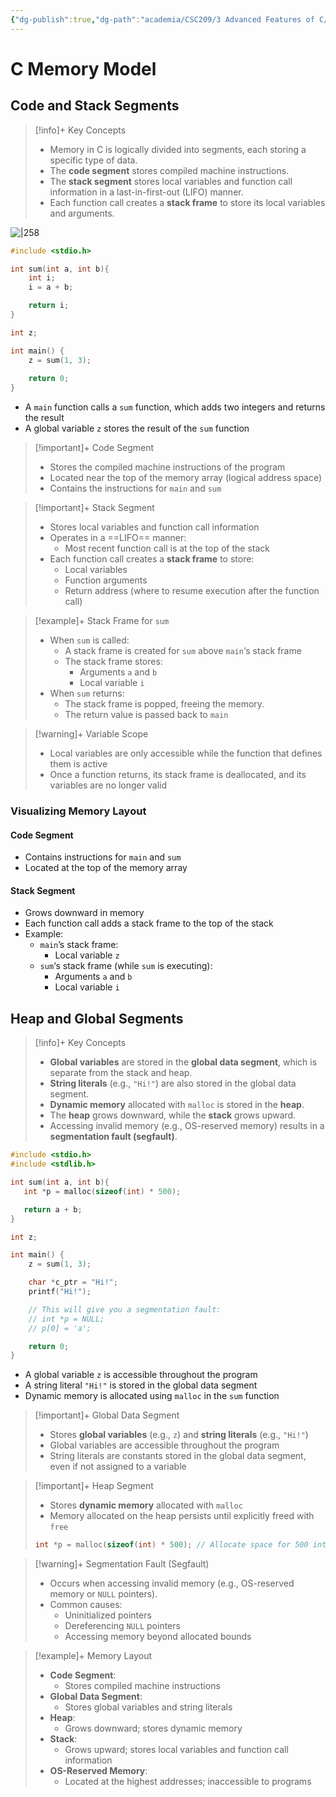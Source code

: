 ```yaml
---
{"dg-publish":true,"dg-path":"academia/CSC209/3 Advanced Features of C/C Memory Model (PCRS).md","permalink":"/academia/csc-209/3-advanced-features-of-c/c-memory-model-pcrs/","tags":["cs","lecture","note","university"],"created":"2025-01-21T02:15:58.509-05:00","updated":"2025-01-24T21:15:56.641-05:00"}
---
```



# C Memory Model

## Code and Stack Segments

> [!info]+ Key Concepts
> - Memory in C is logically divided into segments, each storing a specific type of data.
> - The **code segment** stores compiled machine instructions.
> - The **stack segment** stores local variables and function call information in a last-in-first-out (LIFO) manner.
> - Each function call creates a **stack frame** to store its local variables and arguments.

![|258](https://i.imgur.com/vaDLsou.png)

```c title:"sum.c"
#include <stdio.h>

int sum(int a, int b){
    int i;
    i = a + b;

    return i;
}

int z;

int main() {
    z = sum(1, 3);
    
    return 0;
}
```

- A `main` function calls a `sum` function, which adds two integers and returns the result
- A global variable `z` stores the result of the `sum` function

> [!important]+ Code Segment
> - Stores the compiled machine instructions of the program
> - Located near the top of the memory array (logical address space)
> - Contains the instructions for `main` and `sum`

> [!important]+ Stack Segment
> - Stores local variables and function call information
> - Operates in a ==LIFO== manner:
>     - Most recent function call is at the top of the stack
> - Each function call creates a **stack frame** to store:
>     - Local variables
>     - Function arguments
>     - Return address (where to resume execution after the function call)

> [!example]+ Stack Frame for `sum`
> - When `sum` is called:
>     - A stack frame is created for `sum` above `main`‘s stack frame
>     - The stack frame stores:
>         - Arguments `a` and `b`
>         - Local variable `i`
> - When `sum` returns:
>     - The stack frame is popped, freeing the memory.
>     - The return value is passed back to `main`

> [!warning]+ Variable Scope
> - Local variables are only accessible while the function that defines them is active
> - Once a function returns, its stack frame is deallocated, and its variables are no longer valid

### Visualizing Memory Layout

#### Code Segment

- Contains instructions for `main` and `sum`
- Located at the top of the memory array

#### Stack Segment

- Grows downward in memory
- Each function call adds a stack frame to the top of the stack
- Example:
  - `main`’s stack frame:
    - Local variable `z`
  - `sum`‘s stack frame (while `sum` is executing):
    - Arguments `a` and `b`
    - Local variable `i`

## Heap and Global Segments

> [!info]+ Key Concepts
> - **Global variables** are stored in the **global data segment**, which is separate from the stack and heap.
> - **String literals** (e.g., `"Hi!"`) are also stored in the global data segment.
> - **Dynamic memory** allocated with `malloc` is stored in the **heap**.
> - The **heap** grows downward, while the **stack** grows upward.
> - Accessing invalid memory (e.g., OS-reserved memory) results in a **segmentation fault (segfault)**.

```c title:mem.c
#include <stdio.h>
#include <stdlib.h>

int sum(int a, int b){
   int *p = malloc(sizeof(int) * 500);

   return a + b;
}

int z;

int main() {
    z = sum(1, 3);

    char *c_ptr = "Hi!";
    printf("Hi!");

    // This will give you a segmentation fault:
    // int *p = NULL;
    // p[0] = 'a';

    return 0;
}
```

- A global variable `z` is accessible throughout the program
- A string literal `"Hi!"` is stored in the global data segment
- Dynamic memory is allocated using `malloc` in the `sum` function

> [!important]+ Global Data Segment
> - Stores **global variables** (e.g., `z`) and **string literals** (e.g., `"Hi!"`)
> - Global variables are accessible throughout the program
> - String literals are constants stored in the global data segment, even if not assigned to a variable

> [!important]+ Heap Segment
> - Stores **dynamic memory** allocated with `malloc`
> - Memory allocated on the heap persists until explicitly freed with `free`
> ```c
> int *p = malloc(sizeof(int) * 500); // Allocate space for 500 integers on the heap
> ```

> [!warning]+ Segmentation Fault (Segfault)
> - Occurs when accessing invalid memory (e.g., OS-reserved memory or `NULL` pointers).
> - Common causes:
>     - Uninitialized pointers
>     - Dereferencing `NULL` pointers
>     - Accessing memory beyond allocated bounds

> [!example]+ Memory Layout
> - **Code Segment**:
>     - Stores compiled machine instructions
> - **Global Data Segment**:
>     - Stores global variables and string literals
> - **Heap**:
>     - Grows downward; stores dynamic memory
> - **Stack**:
>     - Grows upward; stores local variables and function call information
> - **OS-Reserved Memory**:
>     - Located at the highest addresses; inaccessible to programs
